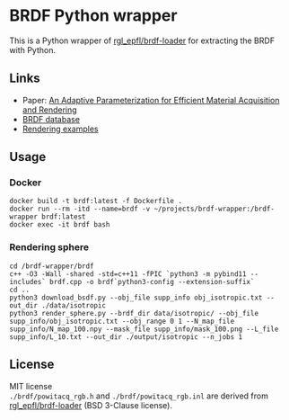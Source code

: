 # BRDF Python wrapper
This is a Python wrapper of [rgl_epfl/brdf-loader](https://github.com/rgl-epfl/brdf-loader) for extracting the BRDF with Python.  

## Links
* Paper: [An Adaptive Parameterization for Efficient Material Acquisition and Rendering](https://rgl.epfl.ch/publications/Dupuy2018Adaptive)  
* [BRDF database](http://rgl.epfl.ch/materials)
* [Rendering examples](https://drive.google.com/drive/folders/11wQD_GBHdJNCuXQCE3mx6xfeQcGwRMMv?usp=sharing)

## Usage
### Docker
```
docker build -t brdf:latest -f Dockerfile .
docker run --rm -itd --name=brdf -v ~/projects/brdf-wrapper:/brdf-wrapper brdf:latest
docker exec -it brdf bash
```

### Rendering sphere
```
cd /brdf-wrapper/brdf
c++ -O3 -Wall -shared -std=c++11 -fPIC `python3 -m pybind11 --includes` brdf.cpp -o brdf`python3-config --extension-suffix`
cd ..
python3 download_bsdf.py --obj_file supp_info obj_isotropic.txt --out_dir ./data/isotropic
python3 render_sphere.py --brdf_dir data/isotropic/ --obj_file supp_info/obj_isotropic.txt --obj_range 0 1 --N_map_file supp_info/N_map_100.npy --mask_file supp_info/mask_100.png --L_file supp_info/L_10.txt --out_dir ./output/isotropic --n_jobs 1
```

## License
MIT license  
`./brdf/powitacq_rgb.h` and `./brdf/powitacq_rgb.inl` are derived from [rgl_epfl/brdf-loader](https://github.com/rgl-epfl/brdf-loader) (BSD 3-Clause license).
